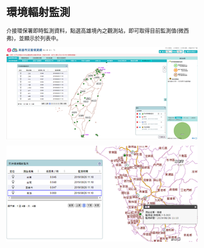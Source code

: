 # 環境輻射監測

 介接環保署即時監測資料，點選高雄境內之觀測站，即可取得目前監測值(微西弗)，並顯示於列表中。

![1568259226135](assets/1568259226135.png)

![1568259231851](assets/1568259231851.png)

